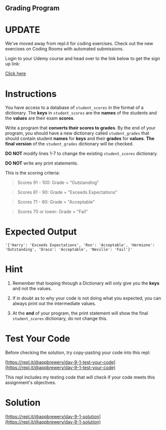 ## Grading Program

# UPDATE

We've moved away from repl.it for coding exercises.
Check out the new exercises on Coding Rooms with automated submissions.

Login to your Udemy course and head over to the link below to get the sign up link:

[Click here](https://www.udemy.com/course/100-days-of-code/learn/lecture/17825914#questions)

# Instructions

You have access to a database of `student_scores` in the format of a dictionary. The **keys** in `student_scores` are the **names** of the students and the **values** are their exam **scores**.

Write a program that **converts their scores to grades**. By the end of your program, you should have a new dictionary called `student_grades` that should contain student **names** for **keys** and their **grades** for **values**. **The final version** of the `student_grades` dictionary will be checked.

**DO NOT** modify lines 1-7 to change the existing `student_scores` dictionary.

**DO NOT** write any print statements.

This is the scoring criteria:

> Scores 91 - 100: Grade = "Outstanding"

> Scores 81 - 90: Grade = "Exceeds Expectations"

> Scores 71 - 80: Grade = "Acceptable"

> Scores 70 or lower: Grade = "Fail"

# Expected Output

```
'{'Harry': 'Exceeds Expectations', 'Ron': 'Acceptable', 'Hermione': 'Outstanding', 'Draco': 'Acceptable', 'Neville': 'Fail'}'
```

# Hint

1. Remember that looping through a Dictionary will only give you the **keys** and not the values.

2. If in doubt as to why your code is not doing what you expected, you can always print out the intermediate values.

3. At the **end** of your program, the print statement will show the final `student_scores` dictionary, do not change this.

# Test Your Code

Before checking the solution, try copy-pasting your code into this repl:

[https://repl.it/@appbrewery/day-9-1-test-your-code](https://repl.it/@appbrewery/day-9-1-test-your-code)

This repl includes my testing code that will check if your code meets this assignment's objectives.

# Solution

[https://repl.it/@appbrewery/day-9-1-solution](https://repl.it/@appbrewery/day-9-1-solution)
